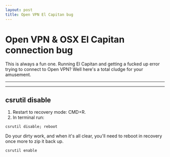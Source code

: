 ```yaml
---
layout: post
title: Open VPN El Capitan bug
---
```


# Open VPN &amp; OSX El Capitan connection bug

This is always a fun one. Running El Capitan and getting a fucked up error trying to connect to Open VPN? Well here's a total cludge for your amusement.

***
<hr class="rule">

## csrutil disable

1. Restart to recovery mode: CMD+R.
2. In terminal run:

```
csrutil disable; reboot
````

Do your dirty work, and when it's all clear, you'll need to reboot in recovery once more to zip it back up.

```
csrutil enable
```
